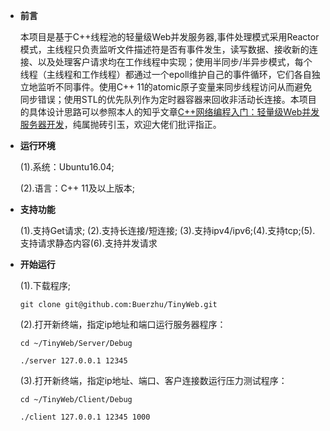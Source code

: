 * **前言**
	
	本项目是基于C++线程池的轻量级Web并发服务器,事件处理模式采用Reactor模式，主线程只负责监听文件描述符是否有事件发生，读写数据、接收新的连接、以及处理客户请求均在工作线程中实现；使用半同步/半异步模式，每个线程（主线程和工作线程）都通过一个epoll维护自己的事件循环，它们各自独立地监听不同事件。使用C++ 11的atomic原子变量来同步线程访问从而避免同步错误；使用STL的优先队列作为定时器容器来回收非活动长连接。本项目的具体设计思路可以参照本人的知乎文章[C++网络编程入门：轻量级Web并发服务器开发](https://zhuanlan.zhihu.com/p/109905285)，纯属抛砖引玉，欢迎大佬们批评指正。

* **运行环境**

	(1).系统：Ubuntu16.04;
	
	(2).语言：C++ 11及以上版本;

* **支持功能**
	
	(1).支持Get请求;
	(2).支持长连接/短连接;
	(3).支持ipv4/ipv6;(4).支持tcp;(5).支持请求静态内容(6).支持并发请求
	
* **开始运行**

	(1).下载程序;

	`git clone git@github.com:Buerzhu/TinyWeb.git`
	
	(2).打开新终端，指定ip地址和端口运行服务器程序：

	`cd ~/TinyWeb/Server/Debug`

	`./server 127.0.0.1 12345`
	
	(3).打开新终端，指定ip地址、端口、客户连接数运行压力测试程序：
	
	`cd ~/TinyWeb/Client/Debug`
	
	`./client 127.0.0.1 12345 1000`
